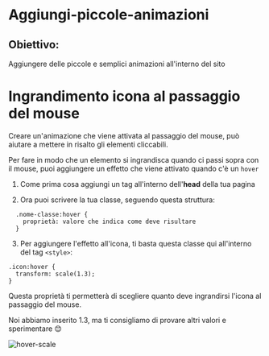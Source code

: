 # Aggiungi-piccole-animazioni

## Obiettivo: 
Aggiungere delle piccole e semplici animazioni all'interno del sito


# Ingrandimento icona al passaggio del mouse

Creare un'animazione che viene attivata al passaggio del mouse, può aiutare a mettere in risalto gli elementi cliccabili.

Per fare in modo che un elemento si ingrandisca quando ci passi sopra con il mouse, puoi aggiungere un effetto che viene attivato quando c'è un `hover`

1. Come prima cosa aggiungi un tag all'interno dell'**head** della tua pagina

2. Ora puoi scrivere la tua classe, seguendo questa struttura:
  >
      .nome-classe:hover {
        proprietà: valore che indica come deve risultare
      }

3. Per aggiungere l'effetto all'icona, ti basta questa classe qui all'interno del tag `<style>`:
  > 
    .icon:hover {
      transform: scale(1.3);
    }

Questa proprietà ti permetterà di scegliere quanto deve ingrandirsi l'icona al passaggio del mouse.

Noi abbiamo inserito 1.3, ma ti consigliamo di provare altri valori e sperimentare 😊

![hover-scale](../assets/hover-scale.gif)